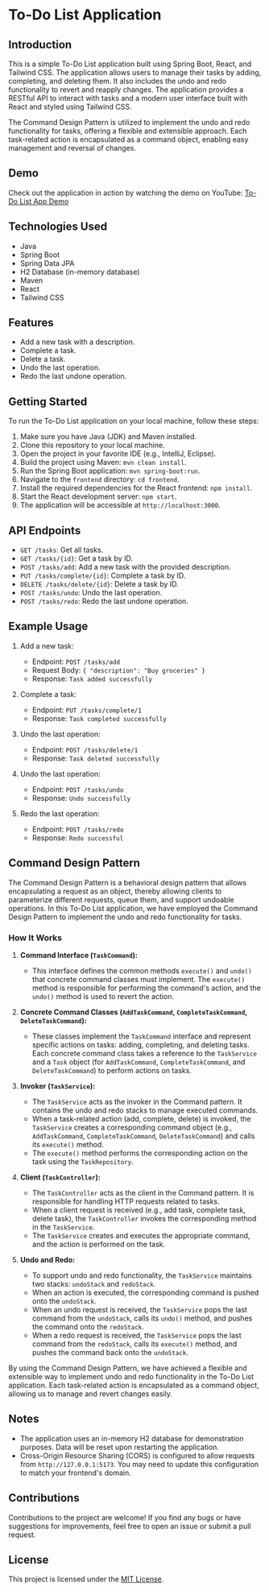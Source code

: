 # To-Do List Application

## Introduction

This is a simple To-Do List application built using Spring Boot, React, and Tailwind CSS. The application allows users to manage their tasks by adding, completing, and deleting them. It also includes the undo and redo functionality to revert and reapply changes. The application provides a RESTful API to interact with tasks and a modern user interface built with React and styled using Tailwind CSS.

The Command Design Pattern is utilized to implement the undo and redo functionality for tasks, offering a flexible and extensible approach. Each task-related action is encapsulated as a command object, enabling easy management and reversal of changes.

## Demo

Check out the application in action by watching the demo on YouTube: [To-Do List App Demo](https://youtu.be/jnWLeAB1WoU)

## Technologies Used

- Java
- Spring Boot
- Spring Data JPA
- H2 Database (in-memory database)
- Maven
- React
- Tailwind CSS

## Features

- Add a new task with a description.
- Complete a task.
- Delete a task.
- Undo the last operation.
- Redo the last undone operation.

## Getting Started

To run the To-Do List application on your local machine, follow these steps:

1. Make sure you have Java (JDK) and Maven installed.
2. Clone this repository to your local machine.
3. Open the project in your favorite IDE (e.g., IntelliJ, Eclipse).
4. Build the project using Maven: `mvn clean install`.
5. Run the Spring Boot application: `mvn spring-boot:run`.
6. Navigate to the `frontend` directory: `cd frontend`.
7. Install the required dependencies for the React frontend: `npm install`.
8. Start the React development server: `npm start`.
9. The application will be accessible at `http://localhost:3000`.

## API Endpoints

- `GET /tasks`: Get all tasks.
- `GET /tasks/{id}`: Get a task by ID.
- `POST /tasks/add`: Add a new task with the provided description.
- `PUT /tasks/complete/{id}`: Complete a task by ID.
- `DELETE /tasks/delete/{id}`: Delete a task by ID.
- `POST /tasks/undo`: Undo the last operation.
- `POST /tasks/redo`: Redo the last undone operation.

## Example Usage

1. Add a new task:
   - Endpoint: `POST /tasks/add`
   - Request Body: `{ "description": "Buy groceries" }`
   - Response: `Task added successfully`

2. Complete a task:
   - Endpoint: `PUT /tasks/complete/1`
   - Response: `Task completed successfully`

3. Undo the last operation:
   - Endpoint: `POST /tasks/delete/1`
   - Response: `Task deleted successfully`

4. Undo the last operation:
   - Endpoint: `POST /tasks/undo`
   - Response: `Undo successfully`

5. Redo the last operation:
   - Endpoint: `POST /tasks/redo`
   - Response: `Redo successful`

## Command Design Pattern

The Command Design Pattern is a behavioral design pattern that allows encapsulating a request as an object, thereby allowing clients to parameterize different requests, queue them, and support undoable operations. In this To-Do List application, we have employed the Command Design Pattern to implement the undo and redo functionality for tasks.

### How It Works

1. **Command Interface (`TaskCommand`):**
   - This interface defines the common methods `execute()` and `undo()` that concrete command classes must implement. The `execute()` method is responsible for performing the command's action, and the `undo()` method is used to revert the action.

2. **Concrete Command Classes (`AddTaskCommand`, `CompleteTaskCommand`, `DeleteTaskCommand`):**
   - These classes implement the `TaskCommand` interface and represent specific actions on tasks: adding, completing, and deleting tasks. Each concrete command class takes a reference to the `TaskService` and a `Task` object (for `AddTaskCommand`, `CompleteTaskCommand`, and `DeleteTaskCommand`) to perform actions on tasks.

3. **Invoker (`TaskService`):**
   - The `TaskService` acts as the invoker in the Command pattern. It contains the undo and redo stacks to manage executed commands.
   - When a task-related action (add, complete, delete) is invoked, the `TaskService` creates a corresponding command object (e.g., `AddTaskCommand`, `CompleteTaskCommand`, `DeleteTaskCommand`) and calls its `execute()` method.
   - The `execute()` method performs the corresponding action on the task using the `TaskRepository`.

4. **Client (`TaskController`):**
   - The `TaskController` acts as the client in the Command pattern. It is responsible for handling HTTP requests related to tasks.
   - When a client request is received (e.g., add task, complete task, delete task), the `TaskController` invokes the corresponding method in the `TaskService`.
   - The `TaskService` creates and executes the appropriate command, and the action is performed on the task.

5. **Undo and Redo:**
   - To support undo and redo functionality, the `TaskService` maintains two stacks: `undoStack` and `redoStack`.
   - When an action is executed, the corresponding command is pushed onto the `undoStack`.
   - When an undo request is received, the `TaskService` pops the last command from the `undoStack`, calls its `undo()` method, and pushes the command onto the `redoStack`.
   - When a redo request is received, the `TaskService` pops the last command from the `redoStack`, calls its `execute()` method, and pushes the command back onto the `undoStack`.

By using the Command Design Pattern, we have achieved a flexible and extensible way to implement undo and redo functionality in the To-Do List application. Each task-related action is encapsulated as a command object, allowing us to manage and revert changes easily.

## Notes

- The application uses an in-memory H2 database for demonstration purposes. Data will be reset upon restarting the application.
- Cross-Origin Resource Sharing (CORS) is configured to allow requests from `http://127.0.0.1:5173`. You may need to update this configuration to match your frontend's domain.

## Contributions

Contributions to the project are welcome! If you find any bugs or have suggestions for improvements, feel free to open an issue or submit a pull request.

## License

This project is licensed under the [MIT License](LICENSE).
